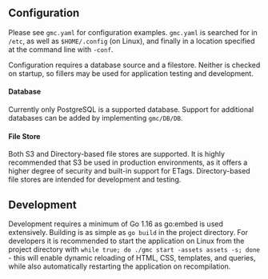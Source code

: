 ## Configuration
Please see `gmc.yaml` for configuration examples. `gmc.yaml` is searched for
in `/etc`, as well as `$HOME/.config` (on Linux), and finally in a location
specified at the command line with `-conf`.

Configuration requires a database source and a filestore. Neither is checked
on startup, so fillers may be used for application testing and development.

#### Database
Currently only PostgreSQL is a supported database. Support for additional
databases can be added by implementing `gmc/DB/DB`.

#### File Store
Both S3 and Directory-based file stores are supported. It is highly recommended
that S3 be used in production environments, as it offers a higher degree
of security and built-in support for ETags. Directory-based file stores are
intended for development and testing.


## Development
Development requires a minimum of Go 1.16 as go:embed is used extensively.
Building is as simple as `go build` in the project directory. For developers
it is recommended to start the application on Linux from the project directory
with `while true; do ./gmc start -assets assets -s; done` - this will enable
dynamic reloading of HTML, CSS, templates, and queries, while also
automatically restarting the application on recompilation.
